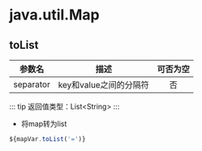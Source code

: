 # java.util.Map

## toList

| 参数名 |       描述       | 可否为空 |
| :----: | :--------------: | :------: |
| separator |  key和value之间的分隔符  | 否 |

::: tip 
返回值类型：List\<String>
:::

- 将map转为list
```javascript
${mapVar.toList('=')}
```
